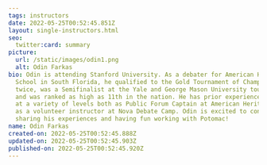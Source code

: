 ```yaml
---
tags: instructors
date: 2022-05-25T00:52:45.851Z
layout: single-instructors.html
seo:
  twitter:card: summary
picture:
  url: /static/images/odin1.png
  alt: Odin Farkas
bio: Odin is attending Stanford University. As a debater for American Heritage
  School in South Florida, he qualified to the Gold Tournament of Champions
  twice, was a Semifinalist at the Yale and George Mason University tournaments,
  and was ranked as high as 11th in the nation. He has prior experience coaching
  at a variety of levels both as Public Forum Captain at American Heritage and
  as a volunteer instructor at Nova Debate Camp. Odin is excited to continue
  sharing his experiences and having fun working with Potomac!
name: Odin Farkas
created-on: 2022-05-25T00:52:45.888Z
updated-on: 2022-05-25T00:52:45.903Z
published-on: 2022-05-25T00:52:45.920Z
---
```

